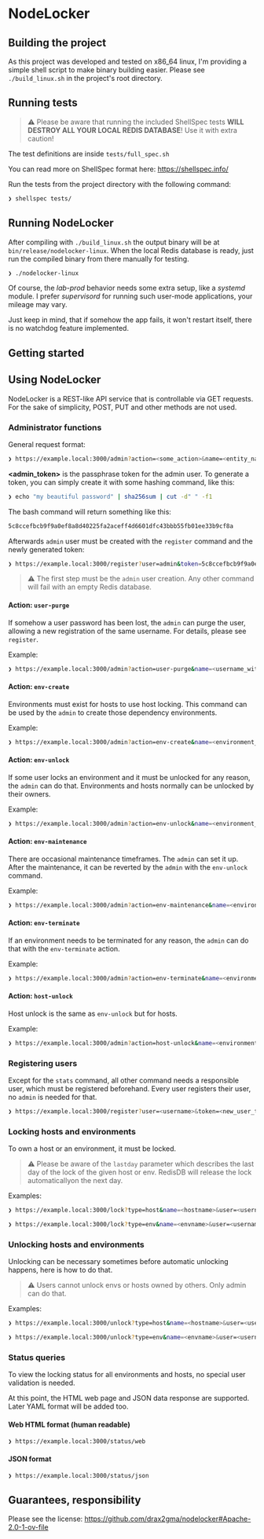 # NodeLocker

## Building the project

As this project was developed and tested on x86_64 linux, I'm providing a simple shell script to make binary building easier. Please see `./build_linux.sh` in the project's root directory.

## Running tests

> ⚠️ Please be aware that running the included ShellSpec tests **WILL DESTROY ALL YOUR LOCAL REDIS DATABASE**!
> Use it with extra caution!

The test definitions are inside `tests/full_spec.sh`

You can read more on ShellSpec format here: https://shellspec.info/

Run the tests from the project directory with the following command:

```bash
❯ shellspec tests/
```

## Running NodeLocker

After compiling with `./build_linux.sh` the output binary will be at `bin/release/nodelocker-linux`. When the local Redis database is ready, just run the compiled binary from there manually for testing.

```bash
❯ ./nodelocker-linux
```

Of course, the _lab-prod_ behavior needs some extra setup, like a _systemd_ module. I prefer _supervisord_ for running such user-mode applications, your mileage may vary.

Just keep in mind, that if somehow the app fails, it won't restart itself, there is no watchdog feature implemented.

## Getting started

## Using NodeLocker

NodeLocker is a REST-like API service that is controllable via GET requests. For the sake of simplicity, POST, PUT and other methods are not used.

### Administrator functions

General request format:

```bash
❯ https://example.local:3000/admin?action=<some_action>&name=<entity_name>&token=<admin_token>
```

**<admin_token>** is the passphrase token for the admin user. To generate a token, you can simply create it with some hashing command, like this:

```bash
❯ echo "my beautiful password" | sha256sum | cut -d" " -f1
```

The bash command will return something like this:

```bash
5c8ccefbcb9f9a0ef8a8d40225fa2aceff4d6601dfc43bbb55fb01ee33b9cf8a
```

Afterwards `admin` user must be created with the `register` command and the newly generated token:

```bash
❯ https://example.local:3000/register?user=admin&token=5c8ccefbcb9f9a0ef8a8d40225fa2aceff4d6601dfc43bbb55fb01ee33b9cf8a
```

> ⚠️ The first step must be the `admin` user creation. Any other command will fail with an empty Redis database.

#### Action: `user-purge`

If somehow a user password has been lost, the `admin` can purge the user, allowing a new registration of the same username. For details, please see `register`.

Example:

```bash
❯ https://example.local:3000/admin?action=user-purge&name=<username_with_forgotten_pass>&token=<admin_token>
```

#### Action: `env-create`

Environments must exist for hosts to use host locking. This command can be used by the `admin` to create those dependency environments.

Example:

```bash
❯ https://example.local:3000/admin?action=env-create&name=<environment_name>&token=<admin_token>
```

#### Action: `env-unlock`

If some user locks an environment and it must be unlocked for any reason, the `admin` can do that. Environments and hosts normally can be unlocked by their owners.

Example:

```bash
❯ https://example.local:3000/admin?action=env-unlock&name=<environment_name>&token=<admin_token>
```

#### Action: `env-maintenance`

There are occasional maintenance timeframes. The `admin` can set it up. After the maintenance, it can be reverted by the `admin` with the `env-unlock` command.

Example:

```bash
❯ https://example.local:3000/admin?action=env-maintenance&name=<environment_name>&token=<admin_token>
```

#### Action: `env-terminate`

If an environment needs to be terminated for any reason, the `admin` can do that with the `env-terminate` action.

Example:

```bash
❯ https://example.local:3000/admin?action=env-terminate&name=<environment_name>&token=<admin_token>
```

#### Action: `host-unlock`

Host unlock is the same as `env-unlock` but for hosts.

Example:

```bash
❯ https://example.local:3000/admin?action=host-unlock&name=<environment_name>&token=<admin_token>
```

### Registering users

Except for the `stats` command, all other command needs a responsible user, which must be registered beforehand. Every user registers their user, no `admin` is needed for that.

```bash
❯ https://example.local:3000/register?user=<username>&token=<new_user_token>
```

### Locking hosts and environments

To own a host or an environment, it must be locked.

> ⚠️ Please be aware of the `lastday` parameter which describes the last day of the lock of the given host or env. RedisDB will release the lock automaticallyon the next day.

Examples:

```bash
❯ https://example.local:3000/lock?type=host&name=<hostname>&user=<username>&token=<user_token>&lastday=<expire_day>

❯ https://example.local:3000/lock?type=env&name=<envname>&user=<username>&token=<user_token>&lastday=<expore_day>
```

### Unlocking hosts and environments

Unlocking can be necessary sometimes before automatic unlocking happens, here is how to do that.

> ⚠️ Users cannot unlock envs or hosts owned by others. Only admin can do that.

Examples:

```bash
❯ https://example.local:3000/unlock?type=host&name=<hostname>&user=<username>&token=<user_token>

❯ https://example.local:3000/unlock?type=env&name=<envname>&user=<username>&token=<user_token>
```

### Status queries

To view the locking status for all environments and hosts, no special user validation is needed.

At this point, the HTML web page and JSON data response are supported.
Later YAML format will be added too.

#### Web HTML format (human readable)

```bash
❯ https://example.local:3000/status/web
```

#### JSON format

```bash
❯ https://example.local:3000/status/json
```

## Guarantees, responsibility

Please see the license:
https://github.com/drax2gma/nodelocker#Apache-2.0-1-ov-file
